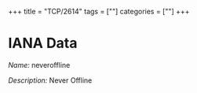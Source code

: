 +++
title = "TCP/2614"
tags = [""]
categories = [""]
+++

# IANA Data

_Name:_ neveroffline

_Description:_ Never Offline

